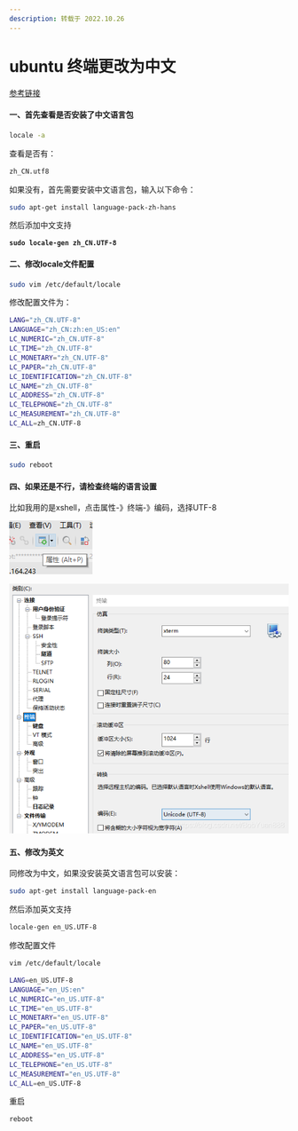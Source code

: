 ```yaml
---
description: 转载于 2022.10.26
---
```


# ubuntu 终端更改为中文

[参考链接](https://blog.csdn.net/BobYuan888/article/details/88662779)

#### 一、首先查看是否安装了中文语言包

```bash
locale -a
```

查看是否有：

```bash
zh_CN.utf8
```

如果没有，首先需要安装中文语言包，输入以下命令：

```bash
sudo apt-get install language-pack-zh-hans
```

然后添加中文支持

<pre class="language-bash"><code class="lang-bash"><strong>sudo locale-gen zh_CN.UTF-8</strong></code></pre>

#### 二、修改locale文件配置

```bash
sudo vim /etc/default/locale
```

修改配置文件为：

```bash
LANG="zh_CN.UTF-8"
LANGUAGE="zh_CN:zh:en_US:en"
LC_NUMERIC="zh_CN.UTF-8"
LC_TIME="zh_CN.UTF-8"
LC_MONETARY="zh_CN.UTF-8"
LC_PAPER="zh_CN.UTF-8"
LC_IDENTIFICATION="zh_CN.UTF-8"
LC_NAME="zh_CN.UTF-8"
LC_ADDRESS="zh_CN.UTF-8"
LC_TELEPHONE="zh_CN.UTF-8"
LC_MEASUREMENT="zh_CN.UTF-8"
LC_ALL=zh_CN.UTF-8
```

#### 三、重启

```bash
sudo reboot
```

#### 四、如果还是不行，请检查终端的语言设置

比如我用的是xshell，点击属性-》终端-》编码，选择UTF-8

![img](ubuntu-zhong-duan-geng-gai-wei-zhong-wen.assets/202210262015979.png)

![img](ubuntu-zhong-duan-geng-gai-wei-zhong-wen.assets/202210262015367.png)

#### 五、修改为英文

同修改为中文，如果没安装英文语言包可以安装：

```bash
sudo apt-get install language-pack-en
```

然后添加英文支持

```bash
locale-gen en_US.UTF-8
```

修改配置文件

```bash
vim /etc/default/locale
```

```bash
LANG=en_US.UTF-8
LANGUAGE="en_US:en"
LC_NUMERIC="en_US.UTF-8"
LC_TIME="en_US.UTF-8"
LC_MONETARY="en_US.UTF-8"
LC_PAPER="en_US.UTF-8"
LC_IDENTIFICATION="en_US.UTF-8"
LC_NAME="en_US.UTF-8"
LC_ADDRESS="en_US.UTF-8"
LC_TELEPHONE="en_US.UTF-8"
LC_MEASUREMENT="en_US.UTF-8"
LC_ALL=en_US.UTF-8
```

重启

```bash
reboot
```
